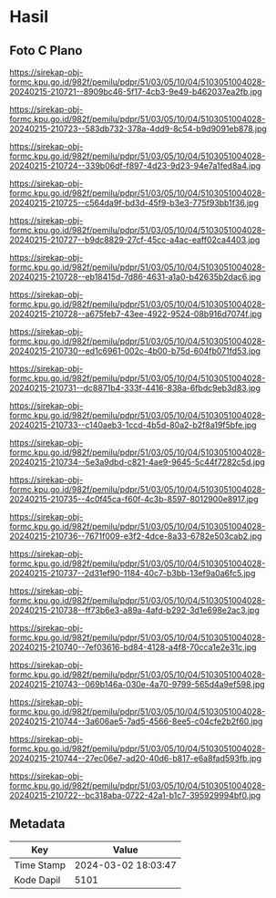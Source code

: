 # Hasil

## Foto C Plano

https://sirekap-obj-formc.kpu.go.id/982f/pemilu/pdpr/51/03/05/10/04/5103051004028-20240215-210721--8909bc46-5f17-4cb3-9e49-b462037ea2fb.jpg

https://sirekap-obj-formc.kpu.go.id/982f/pemilu/pdpr/51/03/05/10/04/5103051004028-20240215-210723--583db732-378a-4dd9-8c54-b9d9091eb878.jpg

https://sirekap-obj-formc.kpu.go.id/982f/pemilu/pdpr/51/03/05/10/04/5103051004028-20240215-210724--339b06df-f897-4d23-9d23-94e7a1fed8a4.jpg

https://sirekap-obj-formc.kpu.go.id/982f/pemilu/pdpr/51/03/05/10/04/5103051004028-20240215-210725--c564da9f-bd3d-45f9-b3e3-775f93bb1f36.jpg

https://sirekap-obj-formc.kpu.go.id/982f/pemilu/pdpr/51/03/05/10/04/5103051004028-20240215-210727--b9dc8829-27cf-45cc-a4ac-eaff02ca4403.jpg

https://sirekap-obj-formc.kpu.go.id/982f/pemilu/pdpr/51/03/05/10/04/5103051004028-20240215-210728--eb18415d-7d86-4631-a1a0-b42635b2dac6.jpg

https://sirekap-obj-formc.kpu.go.id/982f/pemilu/pdpr/51/03/05/10/04/5103051004028-20240215-210728--a675feb7-43ee-4922-9524-08b916d7074f.jpg

https://sirekap-obj-formc.kpu.go.id/982f/pemilu/pdpr/51/03/05/10/04/5103051004028-20240215-210730--ed1c6961-002c-4b00-b75d-604fb071fd53.jpg

https://sirekap-obj-formc.kpu.go.id/982f/pemilu/pdpr/51/03/05/10/04/5103051004028-20240215-210731--dc8871b4-333f-4416-838a-6fbdc9eb3d83.jpg

https://sirekap-obj-formc.kpu.go.id/982f/pemilu/pdpr/51/03/05/10/04/5103051004028-20240215-210733--c140aeb3-1ccd-4b5d-80a2-b2f8a19f5bfe.jpg

https://sirekap-obj-formc.kpu.go.id/982f/pemilu/pdpr/51/03/05/10/04/5103051004028-20240215-210734--5e3a9dbd-c821-4ae9-9645-5c44f7282c5d.jpg

https://sirekap-obj-formc.kpu.go.id/982f/pemilu/pdpr/51/03/05/10/04/5103051004028-20240215-210735--4c0f45ca-f60f-4c3b-8597-8012900e8917.jpg

https://sirekap-obj-formc.kpu.go.id/982f/pemilu/pdpr/51/03/05/10/04/5103051004028-20240215-210736--7671f009-e3f2-4dce-8a33-6782e503cab2.jpg

https://sirekap-obj-formc.kpu.go.id/982f/pemilu/pdpr/51/03/05/10/04/5103051004028-20240215-210737--2d31ef90-1184-40c7-b3bb-13ef9a0a6fc5.jpg

https://sirekap-obj-formc.kpu.go.id/982f/pemilu/pdpr/51/03/05/10/04/5103051004028-20240215-210738--ff73b6e3-a89a-4afd-b292-3d1e698e2ac3.jpg

https://sirekap-obj-formc.kpu.go.id/982f/pemilu/pdpr/51/03/05/10/04/5103051004028-20240215-210740--7ef03616-bd84-4128-a4f8-70cca1e2e31c.jpg

https://sirekap-obj-formc.kpu.go.id/982f/pemilu/pdpr/51/03/05/10/04/5103051004028-20240215-210743--069b146a-030e-4a70-9799-565d4a9ef598.jpg

https://sirekap-obj-formc.kpu.go.id/982f/pemilu/pdpr/51/03/05/10/04/5103051004028-20240215-210744--3a606ae5-7ad5-4566-8ee5-c04cfe2b2f60.jpg

https://sirekap-obj-formc.kpu.go.id/982f/pemilu/pdpr/51/03/05/10/04/5103051004028-20240215-210744--27ec06e7-ad20-40d6-b817-e6a8fad593fb.jpg

https://sirekap-obj-formc.kpu.go.id/982f/pemilu/pdpr/51/03/05/10/04/5103051004028-20240215-210722--bc318aba-0722-42a1-b1c7-395929994bf0.jpg


## Metadata

| Key        | Value               |
| ---------- | ------------------- |
| Time Stamp | 2024-03-02 18:03:47 |
| Kode Dapil | 5101                |



